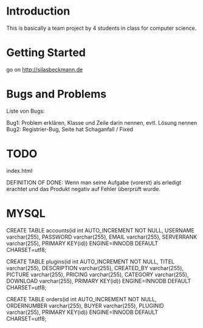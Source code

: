 # Introduction
This is basically a team project by 4 students in class for computer science.
# Getting Started
go on http://silasbeckmann.de
# Bugs and Problems
Liste von Bugs:

Bug1: Problem erklären, Klasse und Zeile darin nennen, evtl. Lösung nennen
Bug2: Registrier-Bug, Seite hat Schaganfall / Fixed
# TODO
index.html

DEFINITION OF DONE: Wenn man seine Aufgabe (vorerst) als erledigt erachtet und das Produkt negativ auf Fehler überprüft wurde.

# MYSQL
CREATE TABLE accounts(id int AUTO_INCREMENT NOT NULL, USERNAME varchar(255), PASSWORD varchar(255), EMAIL varchar(255), SERVERRANK varchar(255), PRIMARY KEY(id)) ENGINE=INNODB DEFAULT CHARSET=utf8;

CREATE TABLE plugins(id int AUTO_INCREMENT NOT NULL, TITEL varchar(255), DESCRIPTION varchar(255), CREATED_BY varchar(255), PICTURE varchar(255), PRICING varchar(255), CATEGORY varchar(255), DOWNLOAD varchar(255), PRIMARY KEY(id)) ENGINE=INNODB DEFAULT CHARSET=utf8;

CREATE TABLE orders(id int AUTO_INCREMENT NOT NULL, ORDERNUMBER varchar(255), BUYER varchar(255), PLUGINID varchar(255), PRIMARY KEY(id)) ENGINE=INNODB DEFAULT CHARSET=utf8;
